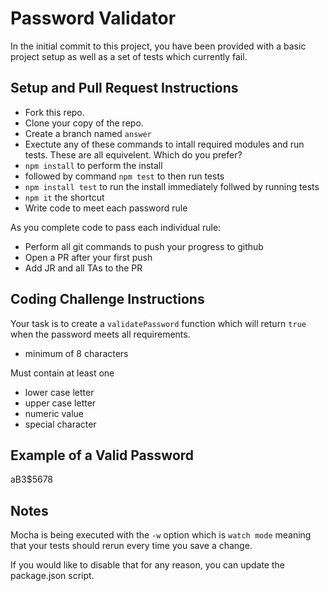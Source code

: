 # Password Validator

In the initial commit to this project, you have been provided with a basic project setup as well as a set of tests which currently fail. 

## Setup and Pull Request Instructions

- Fork this repo.
- Clone your copy of the repo.
- Create a branch named `answer`
- Exectute any of these commands to intall required modules and run tests. These are all equivelent. Which do you prefer?
- `npm install` to perform the install 
- followed by command `npm test` to then run tests
- `npm install test` to run the install immediately follwed by running tests
- `npm it` the shortcut
- Write code to meet each password rule

As you complete code to pass each individual rule:

- Perform all git commands to push your progress to github
- Open a PR after your first push
- Add JR and all TAs to the PR

## Coding Challenge Instructions

Your task is to create a `validatePassword` function which will return `true` when the password meets all requirements.

* minimum of 8 characters

Must contain at least one
- lower case letter
- upper case letter
- numeric value
- special character

## Example of a Valid Password

aB3$5678

## Notes

Mocha is being executed with the `-w` option which is `watch mode` meaning that your tests should rerun every time you save a change.

If you would like to disable that for any reason, you can update the package.json script.


